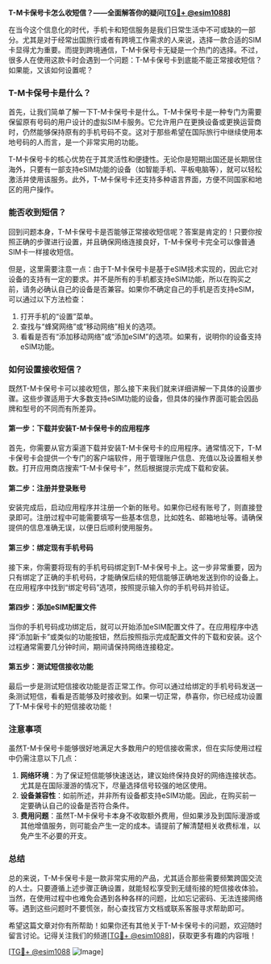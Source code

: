 **T-M卡保号卡怎么收短信？——全面解答你的疑问[[TG💪+ @esim1088](https://t.me/s/esim1088)]**

在当今这个信息化的时代，手机卡和短信服务是我们日常生活中不可或缺的一部分。尤其是对于经常出国旅行或者有跨境工作需求的人来说，选择一款合适的SIM卡显得尤为重要。而提到跨境通信，T-M卡保号卡无疑是一个热门的选择。不过，很多人在使用这款卡时会遇到一个问题：T-M卡保号卡到底能不能正常接收短信？如果能，又该如何设置呢？

### T-M卡保号卡是什么？

首先，让我们简单了解一下T-M卡保号卡是什么。T-M卡保号卡是一种专门为需要保留原有号码的用户设计的虚拟SIM卡服务。它允许用户在更换设备或更换运营商时，仍然能够保持原有的手机号码不变。这对于那些希望在国际旅行中继续使用本地号码的人而言，是一个非常实用的功能。

T-M卡保号卡的核心优势在于其灵活性和便捷性。无论你是短期出国还是长期居住海外，只要有一部支持eSIM功能的设备（如智能手机、平板电脑等），就可以轻松激活并使用该服务。此外，T-M卡保号卡还支持多种语言界面，方便不同国家和地区的用户操作。

### 能否收到短信？

回到问题本身，T-M卡保号卡是否能够正常接收短信呢？答案是肯定的！只要你按照正确的步骤进行设置，并且确保网络连接良好，T-M卡保号卡完全可以像普通SIM卡一样接收短信。

但是，这里需要注意一点：由于T-M卡保号卡是基于eSIM技术实现的，因此它对设备的支持有一定的要求。并不是所有的手机都支持eSIM功能，所以在购买之前，请务必确认自己的设备是否兼容。如果你不确定自己的手机是否支持eSIM，可以通过以下方法检查：

1. 打开手机的“设置”菜单。
2. 查找与“蜂窝网络”或“移动网络”相关的选项。
3. 看看是否有“添加移动网络”或“添加eSIM”的选项。如果有，说明你的设备支持eSIM功能。

### 如何设置接收短信？

既然T-M卡保号卡可以接收短信，那么接下来我们就来详细讲解一下具体的设置步骤。这些步骤适用于大多数支持eSIM功能的设备，但具体的操作界面可能会因品牌和型号的不同而有所差异。

#### 第一步：下载并安装T-M卡保号卡的应用程序

首先，你需要从官方渠道下载并安装T-M卡保号卡的应用程序。通常情况下，T-M卡保号卡会提供一个专门的客户端软件，用于管理账户信息、充值以及设置相关参数。打开应用商店搜索“T-M卡保号卡”，然后根据提示完成下载和安装。

#### 第二步：注册并登录账号

安装完成后，启动应用程序并注册一个新的账号。如果你已经有账号了，则直接登录即可。注册过程中可能需要填写一些基本信息，比如姓名、邮箱地址等。请确保提供的信息准确无误，以便日后顺利使用服务。

#### 第三步：绑定现有手机号码

接下来，你需要将现有的手机号码绑定到T-M卡保号卡上。这一步非常重要，因为只有绑定了正确的手机号码，才能确保后续的短信能够正确地发送到你的设备上。在应用程序中找到“绑定号码”选项，按照提示输入你的手机号码并验证。

#### 第四步：添加eSIM配置文件

当你的手机号码成功绑定后，就可以开始添加eSIM配置文件了。在应用程序中选择“添加新卡”或类似的功能按钮，然后按照指示完成配置文件的下载和安装。这个过程通常需要几分钟时间，期间请保持网络连接稳定。

#### 第五步：测试短信接收功能

最后一步是测试短信接收功能是否正常工作。你可以通过给绑定的手机号码发送一条测试短信，看看是否能够及时接收到。如果一切正常，恭喜你，你已经成功设置了T-M卡保号卡的短信接收功能！

### 注意事项

虽然T-M卡保号卡能够很好地满足大多数用户的短信接收需求，但在实际使用过程中仍需注意以下几点：

1. **网络环境**：为了保证短信能够快速送达，建议始终保持良好的网络连接状态。尤其是在国际漫游的情况下，尽量选择信号较强的地区使用。
2. **设备兼容性**：如前所述，并非所有设备都支持eSIM功能。因此，在购买前一定要确认自己的设备是否符合条件。
3. **费用问题**：虽然T-M卡保号卡本身不收取额外费用，但如果涉及到国际漫游或其他增值服务，则可能会产生一定的成本。请提前了解清楚相关收费标准，以免产生不必要的开支。

### 总结

总的来说，T-M卡保号卡是一款非常实用的产品，尤其适合那些需要频繁跨国交流的人士。只要遵循上述步骤正确设置，就能轻松享受到无缝衔接的短信接收体验。当然，在使用过程中也难免会遇到各种各样的问题，比如忘记密码、无法连接网络等。遇到这些问题时不要慌张，耐心查找官方文档或联系客服寻求帮助即可。

希望这篇文章对你有所帮助！如果你还有其他关于T-M卡保号卡的问题，欢迎随时留言讨论。记得关注我们的频道[[TG💪+ @esim1088](https://t.me/s/esim1088)]，获取更多有趣的内容哦！

[[TG💪+ @esim1088](https://t.me/s/esim1088) ![Image](https://i.postimg.cc/4NQfJmqS/Snipaste-2025-05-13-00-14-12.png)]